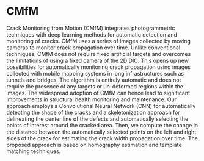 # CMfM

Crack Monitoring from Motion (CMfM) integrates photogrammetric techniques with deep learning methods for automatic detection and monitoring of cracks. CMfM uses a series of images collected by moving cameras to monitor crack propagation over time. Unlike conventional techniques, CMfM does not require fixed artificial targets and overcomes the limitations of using a fixed camera of the 2D DIC. This opens up new possibilities for automatically monitoring crack propagation using images collected with mobile mapping systems in long infrastructures such as tunnels and bridges. The algorithm is entirely automatic and does not require the presence of any targets or un-deformed regions within the images. The widespread adoption of CMfM can hence lead to significant improvements in structural health monitoring and maintenance.
Our approach employs a Convolutional Neural Network (CNN) for automatically detecting the shape of the cracks and a skeletonization approach for delineating the center line of the defects and automatically selecting the points of interest around the cracked area. Then, we compute the change in the distance between the automatically selected points on the left and right sides of the crack for estimating the crack width propagation over time. The proposed approach is based on homography estimation and template matching techniques.

